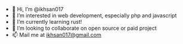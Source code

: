 - 👋 Hi, I’m @ikhsan017
- 👀 I’m interested in web development, especially php and javascript
- 🌱 I’m currently learning rust!
- 💞️ I’m looking to collaborate on open source or paid project
- 📫 Mail me at ikhsan017@gmail.com 

<!---
ikhsan017/ikhsan017 is a ✨ special ✨ repository because its `README.md` (this file) appears on your GitHub profile.
You can click the Preview link to take a look at your changes.
--->
